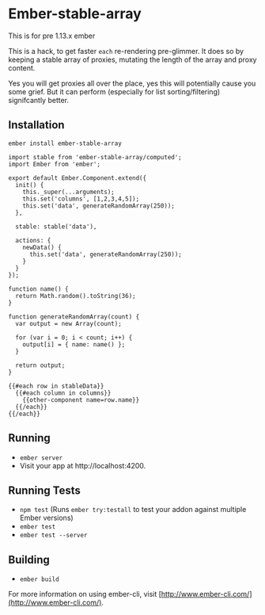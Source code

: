 # Ember-stable-array

This is for pre 1.13.x ember

This is a hack, to get faster `each` re-rendering pre-glimmer.  It does so by
keeping a stable array of proxies, mutating the length of the array and proxy
content.

Yes you will get proxies all over the place, yes this will potentially cause
you some grief. But it can perform (especially for list sorting/filtering)
signifcantly better.

## Installation

`ember install ember-stable-array`

```
import stable from 'ember-stable-array/computed';
import Ember from 'ember';

export default Ember.Component.extend({
  init() {
    this._super(...arguments);
    this.set('columns', [1,2,3,4,5]);
    this.set('data', generateRandomArray(250));
  },

  stable: stable('data'),

  actions: {
    newData() {
      this.set('data', generateRandomArray(250));
    }
  }
});

function name() {
  return Math.random().toString(36);
}

function generateRandomArray(count) {
  var output = new Array(count);

  for (var i = 0; i < count; i++) {
    output[i] = { name: name() };
  }

  return output;
}
```

```
{{#each row in stableData}}
  {{#each column in columns}}
    {{other-component name=row.name}}
  {{/each}}
{{/each}}
```

## Running

* `ember server`
* Visit your app at http://localhost:4200.

## Running Tests

* `npm test` (Runs `ember try:testall` to test your addon against multiple Ember versions)
* `ember test`
* `ember test --server`

## Building

* `ember build`

For more information on using ember-cli, visit [http://www.ember-cli.com/](http://www.ember-cli.com/).
